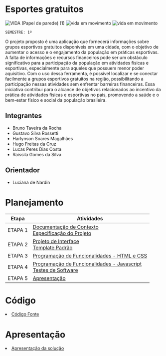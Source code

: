 # Esportes gratuitos

![VIDA (Papel de parede) (1)](https://user-images.githubusercontent.com/127696849/236989008-ac399687-9957-4788-a386-8bc2da22baeb.jpg)
![vida em movimento](https://user-images.githubusercontent.com/127696849/236989640-88870a8d-4896-4ff3-b46a-89906ffe1fad.jpg)
![vida em movimento](https://user-images.githubusercontent.com/127696849/236989730-fbf2c648-f690-4a35-8cc1-2685f945a041.png)


`SEMESTRE: 1º`    

O projeto proposto é uma aplicação que fornecerá informações sobre grupos esportivos gratuitos disponíveis em uma cidade, com o objetivo de aumentar o acesso e o engajamento da população em práticas esportivas. A falta de informações e recursos financeiros pode ser um obstáculo significativo para a participação da população em atividades físicas e esportivas, especialmente para aqueles que possuem menor poder aquisitivo. Com o uso dessa ferramenta, é possível localizar e se conectar facilmente a grupos esportivos gratuitos na região, possibilitando a participação nessas atividades sem enfrentar barreiras financeiras. Essa iniciativa contribui para o alcance de objetivos relacionados ao incentivo da prática de atividades físicas e esportivas no país, promovendo a saúde e o bem-estar físico e social da população brasileira.

## Integrantes

* Bruno Taveira da Rocha
* Gustavo Silva Rossetti
* Harlynson Soares Magalhães
* Hugo Freitas da Cruz
* Lucas Peres Dias Costa
* Raissila Gomes da Silva

## Orientador

* Luciana de Nardin

# Planejamento

| Etapa         | Atividades |
|  :----:   | ----------- |
| ETAPA 1         |[Documentação de Contexto](docs/context.md) <br> [Especificação do Projeto](docs/especification.md) |
| ETAPA 2         |[Projeto de Interface](docs/interface.md) <br> [Template Padrão](docs/template.md) |
| ETAPA 3         |[Programação de Funcionalidades - HTML e CSS](docs/development.md) |
| ETAPA 4         |[Programação de Funcionalidades - Javascript](docs/development.md) <br> [Testes de Software ](docs/tests.md) |
| ETAPA 5         | [Apresentação](presentation/README.md) |

# Código

<li><a href="src/README.md"> Código Fonte</a></li>

# Apresentação

<li><a href="presentation/README.md"> Apresentação da solução</a></li>
